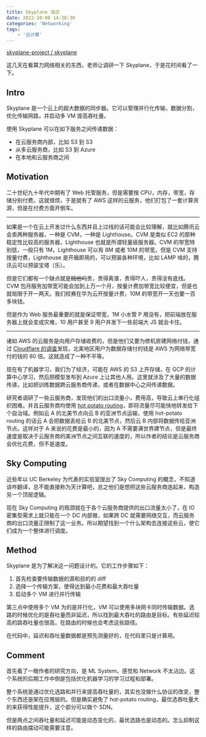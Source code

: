 ```yaml
---
title: Skyplane 浅述
date: 2022-10-08 14:38:30
categories: 'Networking'
tags:
	- '云计算'
---
```


[skyplane-project / skyplane](https://github.com/skyplane-project/skyplane)

<!-- more -->

这几天在看算力网络相关的东西，老师让调研一下 Skyplane，于是花时间看了一下。

## Intro

Skyplane 是一个云上的超大数据的同步器。它可以管理并行化传输，数据分割，优化传输网路，并启动多 VM 提高吞吐量。

使用 Skyplane 可以在如下服务之间传递数据：

- 在云服务商内部，比如 S3 到 S3
- 从多云服务商，比如 S3 到 Azure
- 在本地和云服务商之间

## Motivation

二十世纪九十年代中期有了 Web 托管服务，但是需要按 CPU，内存，带宽，存储分别付费。这就很烦，于是就有了 AWS 这样的云服务，他们打包了一套计算资源，但是在付费方面开倒车。

---

如果是一个在云上开发过什么东西并且上过线的话可能会比较理解，就比如腾讯云会卖两种服务器，一种是 CVM，一种是 Lighthouse。CVM 是类似 EC2 的那种稳定性比较高的服务器，Lighthouse 也就是所谓轻量级服务器。CVM 的带宽特别低，一般只有 1M，Lighthouse 可以有 8M 或者 10M 的带宽。但是 CVM 支持按量付费，Lighthouse 是开箱即用的，可以预装各种环境，比如 LAMP 啥的，腾讯云可以预装宝塔（乐）。

但是它们都有一个缺点就是~~贼他吗~~贵，贵得离谱，贵得吓人，贵得没有底线。CVM 包月服务加带宽可能会加到上万一个月，按量计费加带宽比较便宜，但是也就局限于开一两天。我们校赛在华为云开按量计费，10M 的带宽开一天也要一百多块钱。

但是作为 Web 服务最重要的就是保证带宽，1M 小水管 P 用没有，把前端放在服务器上就会变成灾难，10 用户甚至 9 用户并发下一些前端大 JS 就会卡住。

---

诸如 AWS 的云服务是向用户存储收费的，但是他们又要为修机房建网络付钱，通过 [Cloudflare 的调查](https://blog.cloudflare.com/aws-egregious-egress/)发现，北美地区用户为数据存储付的钱是 AWS 为网络带宽付的钱的 80 倍。这就造成了一种不平等。

现在有了机器学习，我们为了经济，可能在 AWS 的 S3 上开存储，在 GCP 的计算中心学习，然后把模型发布到 Azure 上让其他人用。这里就涉及了大量的数据传递，比如把训练数据跨云服务商传递，或者在数据中心之间传递数据。

研究者调研了一些云服务商，发现他们的出口流量小，费用高，导致云上串行化组织困难。并且云服务商均使用 [hot potato routing](https://en.wikipedia.org/wiki/Hot-potato_and_cold-potato_routing)，即将流量尽可能快地转发给下个自治域。例如云 A 的北美节点向云 B 的亚洲节点运输，使用 hot-potato routing 的话云 A 会把数据丢给云 B 的北美节点，然后云 B 内部将数据传给亚洲节点。这样对于 A 来说的花费是最小的，因为 A 不需要满世界建节点，但是最终速度是取决于云服务商的美洲节点之间互联的速度的，所以作者的结论是云服务商会优化花费，但不是速度。

## Sky Computing

近些年以 UC Berkeley 为代表的实验室提出了 Sky Computing 的概念，不知道该咋翻译，总不能直接称为天计算吧，总之他们是想把这些云服务商连起来，构造另一个顶层逻辑。

现在 Sky Computing 的瓶颈就在于各个云服务商提供的出口流量太小了，在 IO 密集型需求上就只能在一个 DC 内部做，如果跨 DC 就需要网络交互，而云服务商的出口流量正限制了这一业务。所以期望找到一个什么架构去连接这些云，使它们成为一个整体进行调度。

## Method

Skyplane 是为了解决这一问题设计的。它的工作步骤如下：

1. 首先检查要传输数据的源和目的的 diff
2. 选择一个传输方案，使得达到最小花费和最大吞吐量
3. 启动多个 VM 进行并行传输

第三点中使用多个 VM 为的是并行化，VM 可以使用多块网卡同时传输数据。选路的时候优化的是吞吐量而非延迟，所以找到最大吞吐的路由是目标。有些延迟较高的路吞吐量也很高，在路由的时候也会考虑这些路径。

在代码中，延迟和吞吐量数据都是预先测量好的，在代码里只是计算用。

## Comment

首先看了一眼作者的研究方向，是 ML System，感觉和 Network 不太沾边。这个系统的后期工作中倒是包括优化机器学习的学习过程和部署。

整个系统是通过优化选路和并行来提高吞吐量的，其实也没做什么协议的改变，整个东西还是架在应用层的。但是确实避免了 hot-potato routing，最优选吞吐量大的来获得性能提升，这个部分可以做个 SDN。

但是两点之间吞吐量和延迟可能是动态变化的，最优选路也是动态的。怎么抑制这样的路由摆动可能需要注意。
